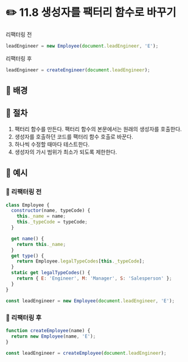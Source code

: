 # ✏️ 11.8 생성자를 팩터리 함수로 바꾸기

리팩터링 전

```javascript
leadEngineer = new Employee(document.leadEngineer, 'E');
```

리팩터링 후

```javascript
leadEngineer = createEngineer(document.leadEngineer);
```

## 🧷 배경

## 🧷 절차

1. 팩터리 함수를 만든다. 팩터리 함수의 본문에서는 원래의 생성자를 호출한다.
2. 생성자를 호출하던 코드를 팩터리 함수 호출로 바꾼다.
3. 하나씩 수정할 때마다 테스트한다.
4. 생성자의 가시 범위가 최소가 되도록 제한한다.

## 🧷 예시

### 🧷 리팩터링 전

```javascript
class Employee {
  constructor(name, typeCode) {
    this._name = name;
    this._typeCode = typeCode;
  }

  get name() {
    return this._name;
  }
  get type() {
    return Employee.legalTypeCodes[this._typeCode];
  }
  static get legalTypeCodes() {
    return { E: 'Engineer', M: 'Manager', S: 'Salesperson' };
  }
}

const leadEngineer = new Employee(document.leadEngineer, 'E');
```

### 🧷 리팩터링 후

```javascript
function createEmployee(name) {
  return new Employee(name, 'E');
}

const leadEngineer = createEmployee(document.leadEngineer);
```
